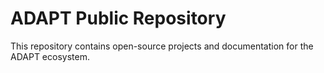 # ADAPT Public Repository
This repository contains open-source projects and documentation for the ADAPT ecosystem.
